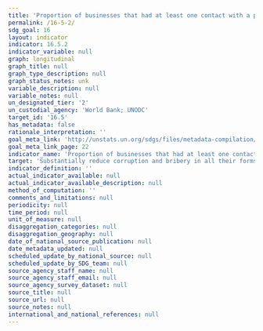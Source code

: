 ```yaml
---
title: 'Proportion of businesses that had at least one contact with a public official and that paid a bribe to a public official, or were asked for a bribe by those public officials, during the previous 12 months'
permalink: /16-5-2/
sdg_goal: 16
layout: indicator
indicator: 16.5.2
indicator_variable: null
graph: longitudinal
graph_title: null
graph_type_description: null
graph_status_notes: unk
variable_description: null
variable_notes: null
un_designated_tier: '2'
un_custodial_agency: 'World Bank; UNODC'
target_id: '16.5'
has_metadata: false
rationale_interpretation: ''
goal_meta_link: 'http://unstats.un.org/sdgs/files/metadata-compilation/Metadata-Goal-16.pdf'
goal_meta_link_page: 22
indicator_name: 'Proportion of businesses that had at least one contact with a public official and that paid a bribe to a public official, or were asked for a bribe by those public officials, during the previous 12 months'
target: 'Substantially reduce corruption and bribery in all their forms.'
indicator_definition: ''
actual_indicator_available: null
actual_indicator_available_description: null
method_of_computation: ''
comments_and_limitations: null
periodicity: null
time_period: null
unit_of_measure: null
disaggregation_categories: null
disaggregation_geography: null
date_of_national_source_publication: null
date_metadata_updated: null
scheduled_update_by_national_source: null
scheduled_update_by_SDG_team: null
source_agency_staff_name: null
source_agency_staff_email: null
source_agency_survey_dataset: null
source_title: null
source_url: null
source_notes: null
international_and_national_references: null
---
```

